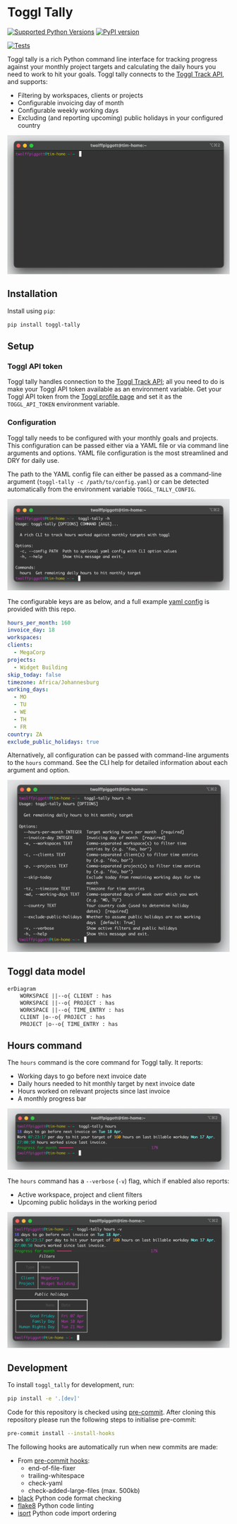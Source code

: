 # Toggl Tally

[![Supported Python Versions](https://img.shields.io/pypi/pyversions/toggl-tally/0.1.1)](https://pypi.org/project/toggl-tally/) [![PyPI version](https://badge.fury.io/py/toggl-tally.svg)](https://badge.fury.io/py/toggl-tally)

[![Tests](https://github.com/twolffpiggott/toggl-tally/actions/workflows/test.yml/badge.svg?branch=main)](https://github.com/twolffpiggott/toggl-tally/actions/workflows/test.yml)

Toggl tally is a rich Python command line interface for tracking progress against your monthly project targets and calculating the daily hours you need to work to hit your goals. Toggl tally connects to the [Toggl Track API](https://developers.track.toggl.com/), and supports:

- Filtering by workspaces, clients or projects
- Configurable invoicing day of month
- Configurable weekly working days
- Excluding (and reporting upcoming) public holidays in your configured country

<p align="center">
  <img src="https://github.com/twolffpiggott/toggl-tally/raw/main/imgs/toggl_tally_verbose_small.gif">
</p>

## Installation

Install using `pip`:

```
pip install toggl-tally
```

## Setup

### Toggl API token

Toggl tally handles connection to the [Toggl Track API](https://developers.track.toggl.com/); all you need to do is make your Toggl API token available as an environment variable. Get your Toggl API token from the [Toggl profile page](https://track.toggl.com/profile) and set it as the `TOGGL_API_TOKEN` environment variable.

### Configuration

Toggl tally needs to be configured with your monthly goals and projects. This configuration can be passed either via a YAML file or via command line arguments and options. YAML file configuration is the most streamlined and DRY for daily use.

The path to the YAML config file can either be passed as a command-line argument (`toggl-tally -c /path/to/config.yaml`) or can be detected automatically from the environment variable `TOGGL_TALLY_CONFIG`.

![Help](https://github.com/twolffpiggott/toggl-tally/raw/main/imgs/help.png)

The configurable keys are as below, and a full example [yaml config](https://github.com/twolffpiggott/toggl-tally/blob/main/config.yml) is provided with this repo.

```yaml
hours_per_month: 160
invoice_day: 18
workspaces:
clients:
  - MegaCorp
projects:
  - Widget Building
skip_today: false
timezone: Africa/Johannesburg
working_days:
  - MO
  - TU
  - WE
  - TH
  - FR
country: ZA
exclude_public_holidays: true
```

Alternatively, all configuration can be passed with command-line arguments to the `hours` command. See the CLI help for detailed information about each argument and option.

![Help](https://github.com/twolffpiggott/toggl-tally/raw/main/imgs/hours_help.png)

## Toggl data model

```mermaid
erDiagram
    WORKSPACE ||--o{ CLIENT : has
    WORKSPACE ||--o{ PROJECT : has
    WORKSPACE ||--o{ TIME_ENTRY : has
    CLIENT |o--o{ PROJECT : has
    PROJECT |o--o{ TIME_ENTRY : has
```

## Hours command

The `hours` command is the core command for Toggl tally. It reports:

- Working days to go before next invoice date
- Daily hours needed to hit monthly target by next invoice date
- Hours worked on relevant projects since last invoice
- A monthly progress bar

![Hours](https://github.com/twolffpiggott/toggl-tally/raw/main/imgs/hours.png)

The `hours` command has a `--verbose` (`-v`) flag, which if enabled also reports:

- Active workspace, project and client filters
- Upcoming public holidays in the working period

![Hours](https://github.com/twolffpiggott/toggl-tally/raw/main/imgs/hours_verbose.png)

## Development

To install `toggl_tally` for development, run:

```bash
pip install -e '.[dev]'
```

Code for this repository is checked using [pre-commit](https://pre-commit.com/). After cloning this repository please run the following steps to initialise pre-commit:

```bash
pre-commit install --install-hooks
```

The following hooks are automatically run when new commits are made:

- From [pre-commit hooks](https://github.com/pre-commit/pre-commit-hooks):
    - end-of-file-fixer
    - trailing-whitespace
    - check-yaml
    - check-added-large-files (max. 500kb)
- [black](https://github.com/psf/black) Python code format checking
- [flake8](https://gitlab.com/pycqa/flake8) Python code linting
- [isort](https://github.com/PyCQA/isort) Python code import ordering
